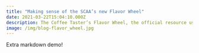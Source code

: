 ```yaml
---
title: "Making sense of the SCAA’s new Flavor Wheel"
date: 2021-03-22T15:04:10.000Z
description: The Coffee Taster’s Flavor Wheel, the official resource used by coffee tasters, has been revised for the first time this year.
image: /img/blog-flavor_wheel.jpg
---
```

Extra markdown demo!
